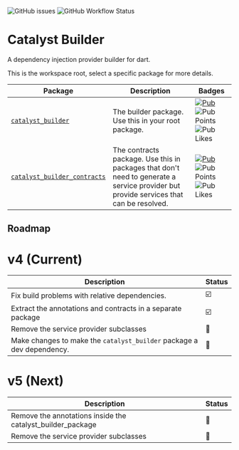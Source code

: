 ![GitHub issues](https://img.shields.io/github/issues/mintware-de/catalyst_builder)
![GitHub Workflow Status](https://img.shields.io/github/actions/workflow/status/mintware-de/catalyst_builder/dart.yml?branch=main)

# Catalyst Builder

A dependency injection provider builder for dart.

This is the workspace root, select a specific package for more details.

| Package                                                               | Description                                                                                                                           | Badges                                                                                                                                                                                                                                                                                      |
|-----------------------------------------------------------------------|---------------------------------------------------------------------------------------------------------------------------------------|---------------------------------------------------------------------------------------------------------------------------------------------------------------------------------------------------------------------------------------------------------------------------------------------|
| [`catalyst_builder`](./packages/catalyst_builder)                     | The builder package. Use this in your root package.                                                                                   | [![Pub](https://img.shields.io/pub/v/catalyst_builder.svg)](https://pub.dartlang.org/packages/catalyst_builder)  ![Pub Points](https://img.shields.io/pub/points/catalyst_builder)  ![Pub Likes](https://img.shields.io/pub/likes/catalyst_builder)                                         |
| [`catalyst_builder_contracts`](./packages/catalyst_builder_contracts) | The contracts package. Use this in packages that don't need to generate a service provider but provide services that can be resolved. | [![Pub](https://img.shields.io/pub/v/catalyst_builder_contracts.svg)](https://pub.dartlang.org/packages/catalyst_builder_contracts)  ![Pub Points](https://img.shields.io/pub/points/catalyst_builder_contracts)  ![Pub Likes](https://img.shields.io/pub/likes/catalyst_builder_contracts) |

## Roadmap

# v4 (Current)

| Description                                                           | Status |
|-----------------------------------------------------------------------|--------|
| Fix build problems with relative dependencies.                        | ☑️     |
| Extract the annotations and contracts in a separate package           | ☑️     |
| Remove the service provider subclasses                                | 🔲     |
| Make changes to make the `catalyst_builder` package a dev dependency. | 🔲     |

# v5 (Next)

| Description                                                | Status |
|------------------------------------------------------------|--------|
| Remove the annotations inside the catalyst_builder_package | 🔲     |
| Remove the service provider subclasses                     | 🔲     |
